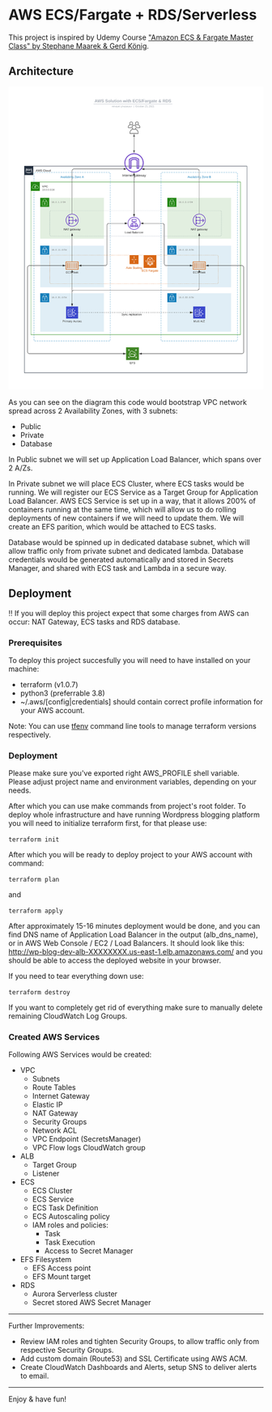 # AWS ECS/Fargate + RDS/Serverless

This project is inspired by Udemy Course ["Amazon ECS & Fargate Master Class" by Stephane Maarek & Gerd König](https://www.udemy.com/course/aws-ecs-fargate/). 

## Architecture

![ECS/Fargate & RDS/Serverless](./doc/img/aws_ecs_fargate_rds.svg "ECS/Fargate & RDS") 

As you can see on the diagram this code would bootstrap VPC network spread across 2 Availability Zones, with 3 subnets:
* Public
* Private
* Database

In Public subnet we will set up Application Load Balancer, which spans over 2 A/Zs.

In Private subnet we will place ECS Cluster, where ECS tasks would be running. 
We will register our ECS Service as a Target Group for Application Load Balancer.
AWS ECS Service is set up in a way, that it allows 200% of containers running at the same time, 
which will allow us to do rolling deployments of new containers if we will need to update them.
We will create an EFS parition, which would be attached to ECS tasks.

Database would be spinned up in dedicated database subnet, which will allow traffic only from private subnet and dedicated lambda.
Database credentials would be generated automatically and stored in Secrets Manager, and shared with ECS task and Lambda in a secure way. 

## Deployment

‼️ If you will deploy this project expect that some charges from AWS can occur: NAT Gateway, ECS tasks and RDS database.

### Prerequisites

To deploy this project succesfully you will need to have installed on your machine:
* terraform (v1.0.7) 
* python3 (preferrable 3.8)
* ~/.aws/[config|credentials] should contain correct profile information for your AWS account.

Note: You can use [tfenv](https://github.com/tfutils/tfenv) command line tools to manage terraform versions respectively.

### Deployment

Please make sure you've exported right AWS_PROFILE shell variable.
Please adjust project name and environment variables, depending on your needs.

After which you can use make commands from project's root folder.
To deploy whole infrastructure and have running Wordpress blogging platform you will need to initialize terraform first,
for that please use:

`terraform init`

After which you will be ready to deploy project to your AWS account with command:

`terraform plan`

and 

`terraform apply`

After approximately 15-16 minutes deployment would be done, and you can find DNS name of Application Load Balancer in the output (alb_dns_name), or in AWS Web Console / EC2 / Load Balancers. It should look like this: http://wp-blog-dev-alb-XXXXXXXX.us-east-1.elb.amazonaws.com/ and you should be able to access the deployed website in your browser.

If you need to tear everything down use:

`terraform destroy`

If you want to completely get rid of everything make sure to manually delete remaining CloudWatch Log Groups. 

### Created AWS Services

Following AWS Services would be created:
* VPC
  * Subnets
  * Route Tables
  * Internet Gateway
  * Elastic IP
  * NAT Gateway
  * Security Groups
  * Network ACL
  * VPC Endpoint (SecretsManager)
  * VPC Flow logs CloudWatch group 
* ALB
  * Target Group
  * Listener
* ECS
  * ECS Cluster
  * ECS Service
  * ECS Task Definition
  * ECS Autoscaling policy
  * IAM roles and policies:
    * Task
    * Task Execution
    * Access to Secret Manager
* EFS Filesystem
  * EFS Access point
  * EFS Mount target
* RDS
  * Aurora Serverless cluster
  * Secret stored AWS Secret Manager

---
Further Improvements:
- Review IAM roles and tighten Security Groups, to allow traffic only from respective Security Groups.
- Add custom domain (Route53) and SSL Certificate using AWS ACM. 
- Create CloudWatch Dashboards and Alerts, setup SNS to deliver alerts to email.
---

Enjoy & have fun!

